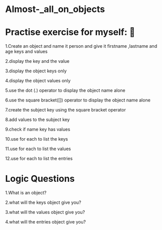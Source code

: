 # Almost-_all_on_objects
Practise exercise for myself: 🫣
=============================================================================
1.Create an object and name it person and give it firstname ,lastname and age keys and values

2.display the key and the value

3.display the object keys only

4.display the object values only

5.use the dot (.) operator to display the object name alone

6.use the square bracket([]) operator to display the object name alone

7.create the subject key using the square bracket operator

8.add values to the subject key

9.check if name key has values

10.use for each to list the keys 

11.use for each to list the values 

12.use for each to list the entries

Logic Questions
=====================================================
1.What is an object?

2.what will the keys object give you?

3.what will the values object give you?

4.what will the entries object give you?
